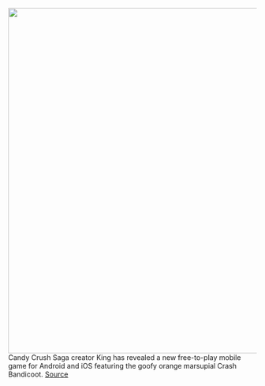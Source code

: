 <img src='https://cdn.vox-cdn.com/thumbor/UX4CD7B_N8PTRjQr3ooG07fcqG4=/0x0:1031x1099/1200x0/filters:focal(0x0:1031x1099):no_upscale()/cdn.vox-cdn.com/uploads/chorus_asset/file/20073837/crash_bandicoot_on_the_run_pano.jpg' width='700px' /><br/>
Candy Crush Saga creator King has revealed a new free-to-play mobile game for Android and iOS featuring the goofy orange marsupial Crash Bandicoot.
<a href='https://www.theverge.com/2020/7/9/21317994/crash-bandicoot-mobile-ios-android-candy-crush-saga-temple-run'> Source <a/>